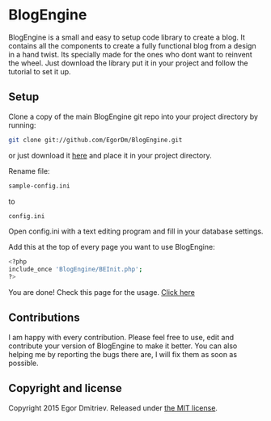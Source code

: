 # BlogEngine

BlogEngine is a small and easy to setup code library to create a blog. It contains all the components to create a fully functional blog from a design in a hand twist. Its specially made for the ones who dont want to reinvent the wheel. Just download the library put it in your project and follow the tutorial to set it up.

## Setup
Clone a copy of the main BlogEngine git repo into your project directory by running:
```bash
git clone git://github.com/EgorDm/BlogEngine.git
```
or just download it [here](https://github.com/EgorDm/BlogEngine/archive/master.zip) and place it in your project directory.

Rename file:
```bash
sample-config.ini
```
to
```bash
config.ini
```

Open config.ini with a text editing program and fill in your database settings.

Add this at the top of every page you want to use BlogEngine:
```bash
<?php
include_once 'BlogEngine/BEInit.php';
?>
```

You are done! Check this page for the usage. [Click here](https://github.com/EgorDm/BlogEngine/wiki/Usage)

## Contributions
I am happy with every contribution. Please feel free to use, edit and contribute your version of BlogEngine to make it better. You can also helping me by reporting the bugs there are, I will fix them as soon as possible.

## Copyright and license
Copyright 2015 Egor Dmitriev. Released under [the MIT license](https://github.com/EgorDm/BlogEngine/blob/master/LICENSE.md).

